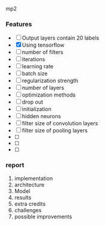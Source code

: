 mp2
### Features  
- [ ] Output layers contain 20 labels
- [x] Using tensorflow
- [ ] number of filters
- [ ] iterations
- [ ] learning rate
- [ ] batch size
- [ ] regularization strength
- [ ] number of layers
- [ ] optimization methods 
- [ ] drop out
- [ ] initialization  
- [ ] hidden neurons
- [ ] filter size of convolution layers
- [ ] filter size of pooling layers  
- [ ] 
- [ ] 
- [ ] 

### report
1. implementation  
2. architecture  
3. Model  
4. results  
5. extra credits  
6. challenges  
7. possible improvements  

